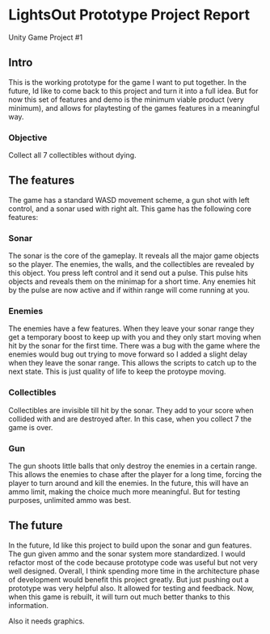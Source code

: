 # LightsOut Prototype Project Report
Unity Game Project #1
## Intro

This is the working prototype for the game I want to put together. In the future, Id like to come back to this project and turn it into a full idea. But for now this set of features and demo is the minimum viable product (very minimum), and allows for playtesting of the games features in a meaningful way.

### Objective
Collect all 7 collectibles without dying.

## The features

The game has a standard WASD movement scheme, a gun shot with left control, and a sonar used with right alt.
This game has the following core features:

### Sonar

The sonar is the core of the gameplay. It reveals all the major game objects so the player. The enemies, the walls, and the collectibles are revealed by this object. You press left control and it send out a pulse. This pulse hits objects and reveals them on the minimap for a short time. Any enemies hit by the pulse are now active and if within range will come running at you. 

### Enemies

The enemies have a few features. When they leave your sonar range they get a temporary boost to keep up with you and they only start moving when hit by the sonar for the first time. There was a bug with the game where the enemies would bug out trying to move forward so I added a slight delay when they leave the sonar range. This allows the scripts to catch up to the next state. This is just quality of life to keep the protoype moving.

### Collectibles

Collectibles are invisible till hit by the sonar. They add to your score when collided with and are destroyed after. In this case, when you collect 7 the game is over.

### Gun

The gun shoots little balls that only destroy the enemies in a certain range. This allows the enemies to chase after the player for a long time, forcing the player to turn around and kill the enemies. In the future, this will have an ammo limit, making the choice much more meaningful. But for testing purposes, unlimited ammo was best.

## The future

In the future, Id like this project to build upon the sonar and gun features. The gun given ammo and the sonar system more standardized.
I would refactor most of the code because prototype code was useful but not very well designed. Overall, I think spending more time in the architecture phase of development would benefit this project greatly. But just pushing out a prototype was very helpful also. It allowed for testing and feedback. Now, when this game is rebuilt, it will turn out much better thanks to this information. 

Also it needs graphics.
